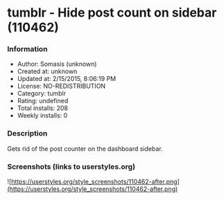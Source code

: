 # tumblr - Hide post count on sidebar (110462)

### Information
- Author: Somasis (unknown)
- Created at: unknown
- Updated at: 2/15/2015, 8:06:19 PM
- License: NO-REDISTRIBUTION
- Category: tumblr
- Rating: undefined
- Total installs: 208
- Weekly installs: 0


### Description
Gets rid of the post counter on the dashboard sidebar.


### Screenshots (links to userstyles.org)
![https://userstyles.org/style_screenshots/110462-after.png](https://userstyles.org/style_screenshots/110462-after.png)


